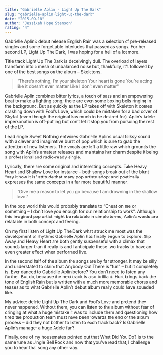 ```yaml
---
title: "Gabrielle Aplin - Light Up The Dark"
slug: "gabrielle-aplin-light-up-the-dark"
date: "2015-09-18"
author: "Jessikah Hope Stenson"
rating: "4"
---
```


Gabrielle Aplin’s debut release English Rain was a selection of pre-released singles and some forgettable interludes that passed as songs. For her second LP, Light Up The Dark, I was hoping for a hell of a lot more.

Title track Light Up The Dark is deceivingly dull. The overload of layers transform into a mesh of unbalanced noise but, thankfully, it’s followed by one of the best songs on the album – Skeletons.

> "There’s nothing, I’m your skeleton Your heart is gone You’re acting like it doesn’t even matter Like I don’t even matter"

Gabrielle Aplin combines bitter lyrics, a touch of sass and an empowering beat to make a fighting song; there are even some boxing bells ringing in the background. But as quickly as the LP takes off with Skeleton it comes crashing down with Fool’s Love, which could be mistaken for a bad cover of Skyfall (even though the original has much to be desired for). Aplin’s Adele impersonation is off-putting but don’t let it stop you from pursuing the rest of the LP.

Lead single Sweet Nothing entwines Gabrielle Aplin’s usual folksy sound with a clever and imaginative burst of pop which is sure to grab the attention of new listeners. The vocals are left a little raw which grounds the song with Aplin’s amateur releases and maintains her charm despite it being a professional and radio-ready single.

Lyrically, there are some original and interesting concepts. Take Heavy Heart and Shallow Love for instance – both songs break out of the blunt “say it how it is” attitude that many pop artists adopt and poetically expresses the same concepts in a far more beautiful manner.

> "Give me a reason to let you go because I am drowning in the shallow love."

In the pop world this would probably translate to “Cheat on me or something – I don’t love you enough for our relationship to work”. Although this imagined pop artist might be relatable in simple terms, Aplin’s words are relatable in both concept and feeling.

On my first listen of Light Up The Dark what struck me most was the development of rhythms Gabrielle Aplin has finally begun to explore. Slip Away and Heavy Heart are both gently suspenseful with a climax that sounds larger than it really is and I anticipate these two tracks to have an even greater effect when performed live.

In the second half of the album the songs are by far stronger. It may be silly and understated to claim that Anybody Out There is “fun” – but it completely is. Ever danced to Gabrielle Aplin before? You don’t need to listen any further. But do, because the next track is also brilliant. Hurt brings back the tone of English Rain but is written with a much more memorable chorus and teases as to what Gabrielle Aplin’s debut album really could have sounded like.

My advice: delete Light Up The Dark and Fool’s Love and pretend they never happened. Without them, you can listen to the album without fear of cringing at what a huge mistake it was to include them and questioning how tired the production team must have been towards the end of the album process – did they not bother to listen to each track back? Is Gabrielle Aplin’s manager a huge Adele fan?

Finally, one of my housemates pointed out that What Did You Do? is to the same tune as Jingle Bell Rock and now that you’ve read that, I challenge you to hear that song any other way.

